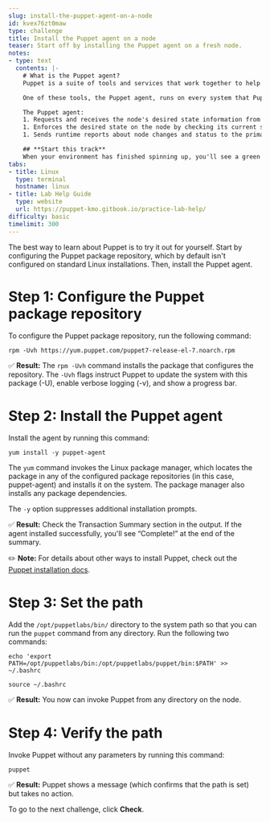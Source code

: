 ```yaml
---
slug: install-the-puppet-agent-on-a-node
id: kvex76zt0maw
type: challenge
title: Install the Puppet agent on a node
teaser: Start off by installing the Puppet agent on a fresh node.
notes:
- type: text
  contents: |-
    # What is the Puppet agent?
    Puppet is a suite of tools and services that work together to help you manage and coordinate the systems in your infrastructure.

    One of these tools, the Puppet agent, runs on every system that Puppet manages, acting as a maintenance crew that travels between the system where it's installed (the node) and the primary Puppet server.

    The Puppet agent:
    1. Requests and receives the node's desired state information from the primary server.
    1. Enforces the desired state on the node by checking its current state and making changes as needed.
    1. Sends runtime reports about node changes and status to the primary server.

    ## **Start this track**
    When your environment has finished spinning up, you'll see a green **Start** button at the bottom of the screen. Click it when you're ready to begin the track.
tabs:
- title: Linux
  type: terminal
  hostname: linux
- title: Lab Help Guide
  type: website
  url: https://puppet-kmo.gitbook.io/practice-lab-help/
difficulty: basic
timelimit: 300
---
```

The best way to learn about Puppet is to try it out for yourself. Start by configuring the Puppet package repository, which by default isn't configured on standard Linux installations. Then, install the Puppet agent.

# Step 1: Configure the Puppet package repository
To configure the Puppet package repository, run the following command:
```
rpm -Uvh https://yum.puppet.com/puppet7-release-el-7.noarch.rpm
```
✅ **Result:** The `rpm -Uvh` command installs the package that configures the repository. The `-Uvh` flags instruct Puppet to update the system with this package (-U), enable verbose logging (-v), and show a progress bar.

# Step 2: Install the Puppet agent

Install the agent by running this command:
```
yum install -y puppet-agent
```

The `yum` command invokes the Linux package manager, which locates the package in any of the configured package repositories (in this case, puppet-agent) and installs it on the system. The package manager also installs any package dependencies.

The `-y` option suppresses additional installation prompts.


✅ **Result:** Check the Transaction Summary section in the output. If the agent installed successfully, you'll see “Complete!” at the end of the summary.

✏️ **Note:** For details about other ways to install Puppet, check out the [Puppet installation docs](https://puppet.com/docs/pe/latest/installing.html).

# Step 3: Set the path

Add the `/opt/puppetlabs/bin/` directory to the system path so that you can run the `puppet` command from any directory. Run the following two commands:

```
echo 'export PATH=/opt/puppetlabs/bin:/opt/puppetlabs/puppet/bin:$PATH' >> ~/.bashrc
```
```
source ~/.bashrc
```

✅ **Result:** You now can invoke Puppet from any directory on the node.

# Step 4: Verify the path

Invoke Puppet without any parameters by running this command:

```
puppet
```

✅ **Result:** Puppet shows a message (which confirms that the path is set) but takes no action.

To go to the next challenge, click **Check**.
